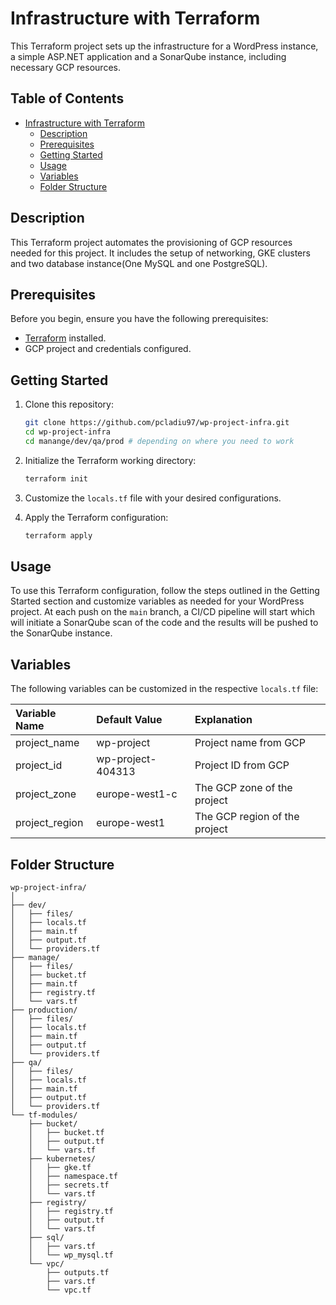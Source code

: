 # Infrastructure with Terraform

This Terraform project sets up the infrastructure for a WordPress instance, a simple ASP.NET application and a SonarQube instance, including necessary GCP resources.

## Table of Contents

- [Infrastructure with Terraform](#infrastructure-with-terraform)
  - [Description](#description)
  - [Prerequisites](#prerequisites)
  - [Getting Started](#getting-started)
  - [Usage](#usage)
  - [Variables](#variables)
  - [Folder Structure](#folder-structure)

## Description

This Terraform project automates the provisioning of GCP resources needed for this project. It includes the setup of networking, GKE clusters and two database instance(One MySQL and one PostgreSQL).

## Prerequisites

Before you begin, ensure you have the following prerequisites:

- [Terraform](https://www.terraform.io/downloads.html) installed.
- GCP project and credentials configured.

## Getting Started

1. Clone this repository:

    ```bash
    git clone https://github.com/pcladiu97/wp-project-infra.git
    cd wp-project-infra
    cd manange/dev/qa/prod # depending on where you need to work
    ```

2. Initialize the Terraform working directory:

    ```bash
    terraform init
    ```

3. Customize the `locals.tf` file with your desired configurations.

4. Apply the Terraform configuration:

    ```bash
    terraform apply
    ```

## Usage

To use this Terraform configuration, follow the steps outlined in the Getting Started section and customize variables as needed for your WordPress project.
At each push on the `main` branch, a CI/CD pipeline will start which will initiate a SonarQube scan of the code and the results will be pushed to the SonarQube instance.

## Variables

The following variables can be customized in the respective `locals.tf` file:

Variable Name    | Default Value   | Explanation  | 
:----------------|:----------------|:------------ | 
project_name|wp-project|Project name from GCP| 
project_id|wp-project-404313|Project ID from GCP| 
project_zone|europe-west1-c|The GCP zone of the project| 
project_region|europe-west1|The GCP region of the project| 

## Folder Structure

```plaintext
wp-project-infra/
│
├── dev/
│   ├── files/
│   ├── locals.tf
│   ├── main.tf
│   ├── output.tf
│   └── providers.tf
├── manage/
│   ├── files/
│   ├── bucket.tf
│   ├── main.tf
│   ├── registry.tf
│   └── vars.tf
├── production/
│   ├── files/
│   ├── locals.tf
│   ├── main.tf
│   ├── output.tf
│   └── providers.tf
├── qa/
│   ├── files/
│   ├── locals.tf
│   ├── main.tf
│   ├── output.tf
│   └── providers.tf
└── tf-modules/
    ├── bucket/
    │   ├── bucket.tf
    │   ├── output.tf
    │   └── vars.tf
    ├── kubernetes/
    │   ├── gke.tf
    │   ├── namespace.tf
    │   ├── secrets.tf
    │   └── vars.tf
    ├── registry/
    │   ├── registry.tf
    │   ├── output.tf
    │   └── vars.tf
    ├── sql/
    │   ├── vars.tf
    │   └── wp_mysql.tf
    └── vpc/
        ├── outputs.tf
        ├── vars.tf
        └── vpc.tf
```